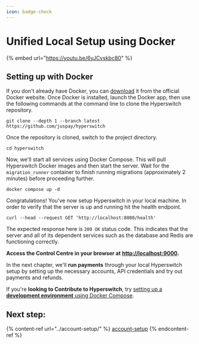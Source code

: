 ```yaml
---
icon: badge-check
---
```


# Unified Local Setup using Docker

{% embed url="https://youtu.be/6yJCvskbc80" %}

## **Setting up with Docker**

If you don't already have Docker, you can [download](https://docs.docker.com/get-docker/) it from the official Docker website. Once Docker is installed, launch the Docker app, then use the following commands at the command line to clone the Hyperswitch repository.

```
git clone --depth 1 --branch latest https://github.com/juspay/hyperswitch
```

Once the repository is cloned, switch to the project directory.

```
cd hyperswitch
```

Now, we'll start all services using Docker Compose. This will pull Hyperswitch Docker images and then start the server. Wait for the `migration_runner` container to finish running migrations (approximately 2 minutes) before proceeding further.

```
docker compose up -d
```

Congratulations! You've now setup Hyperswitch in your local machine. In order to verify that the server is up and running hit the health endpoint.

```
curl --head --request GET 'http://localhost:8080/health'
```

The expected response here is `200 OK` status code. This indicates that the server and all of its dependent services such as the database and Redis are functioning correctly.

**Access the Control Centre in your browser at** [**http://localhost:9000**](http://localhost:9000/)**.**

In the next chapter, we'll **run payments** through your local Hyperswitch setup by setting up the necessary accounts, API credentials and try out payments and refunds.

If you're **looking to Contribute to Hyperswitch**, try [setting up a **development environment** using Docker Compose](https://github.com/juspay/hyperswitch/blob/main/docs/try_local_system.md#set-up-a-development-environment-using-docker-compose).&#x20;

## Next step:

{% content-ref url="../account-setup/" %}
[account-setup](../account-setup/)
{% endcontent-ref %}
